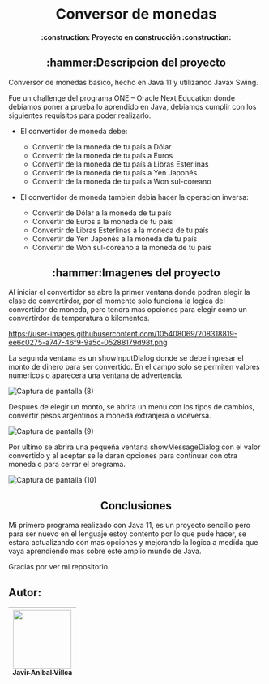 <h1 align="center">Conversor de monedas</h1>

<h4 align="center"> :construction: Proyecto en construcción :construction:</h4>
  
  
<h2 align="center">:hammer:Descripcion del proyecto </h2>

Conversor de monedas basico, hecho en Java 11 y utilizando Javax Swing.</p>
 
Fue un challenge del programa ONE – Oracle Next Education donde debiamos poner a prueba lo aprendido en Java, debiamos cumplir con los siguientes requisitos para poder realizarlo.

- El convertidor de moneda debe:

   - Convertir de la moneda de tu país a Dólar
   - Convertir de la moneda de tu país  a Euros
   - Convertir de la moneda de tu país  a Libras Esterlinas
   - Convertir de la moneda de tu país  a Yen Japonés
   - Convertir de la moneda de tu país  a Won sul-coreano

- El convertidor de moneda tambien debia hacer la operacion inversa:

   - Convertir de Dólar a la moneda de tu país
   - Convertir de Euros a la moneda de tu país
   - Convertir de Libras Esterlinas a la moneda de tu país
   - Convertir de Yen Japonés a la moneda de tu país
   - Convertir de Won sul-coreano a la moneda de tu país


<h2 align="center">:hammer:Imagenes del proyecto </h2>


Al iniciar el convertidor se abre la primer ventana donde podran elegir la clase de convertirdor, por el momento solo funciona la logica del convertidor de moneda, pero tendra mas opciones para elegir como un convertirdor de temperatura o kilomentos.

https://user-images.githubusercontent.com/105408069/208318819-ee6c0275-a747-46f9-9a5c-05288179d98f.png

La segunda ventana es un showInputDialog donde se debe ingresar el monto de dinero para ser convertido. En el campo solo se permiten valores numericos o aparecera una ventana de advertencia.

![Captura de pantalla (8)](https://user-images.githubusercontent.com/105408069/208318967-87f80c41-3239-438c-b2d1-ed457024c5a2.png)

Despues de elegir un monto, se abrira un menu con los tipos de cambios, convertir pesos argentinos a moneda extranjera o viceversa.

![Captura de pantalla (9)](https://user-images.githubusercontent.com/105408069/208319087-4896d8d8-18a1-4ee0-8710-bbca5eb3f7aa.png)

Por ultimo se abrira una pequeña ventana showMessageDialog con el valor convertido y al aceptar se le daran opciones para continuar con otra moneda o para cerrar el programa.

![Captura de pantalla (10)](https://user-images.githubusercontent.com/105408069/208319190-2f820111-c24c-45a0-b98f-e424b3279baa.png)


<h2 align="center"> Conclusiones</h2>

Mi primero programa realizado con Java 11, es un proyecto sencillo pero para ser nuevo en el lenguaje estoy contento por lo que pude hacer, se estara actualizando con mas opciones y mejorando la logica a medida que vaya aprendiendo mas sobre este amplio mundo de Java.

Gracias por ver mi repositorio.


## Autor:
| [<img src="https://avatars.githubusercontent.com/u/105408069?v=4" width=115><br><sub>Javir Anibal Villca</sub>](https://github.com/Javier104-dev)  |
| :---: |
